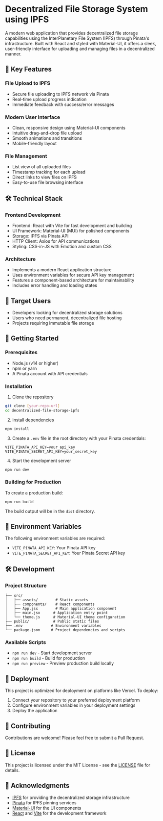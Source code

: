 # Decentralized File Storage System using IPFS

A modern web application that provides decentralized file storage capabilities using the InterPlanetary File System (IPFS) through Pinata's infrastructure. Built with React and styled with Material-UI, it offers a sleek, user-friendly interface for uploading and managing files in a decentralized manner.

## 🚀 Key Features

### File Upload to IPFS
- Secure file uploading to IPFS network via Pinata
- Real-time upload progress indication
- Immediate feedback with success/error messages

### Modern User Interface
- Clean, responsive design using Material-UI components
- Intuitive drag-and-drop file upload
- Smooth animations and transitions
- Mobile-friendly layout

### File Management
- List view of all uploaded files
- Timestamp tracking for each upload
- Direct links to view files on IPFS
- Easy-to-use file browsing interface

## 🛠️ Technical Stack

### Frontend Development
- Frontend: React with Vite for fast development and building
- UI Framework: Material-UI (MUI) for polished components
- Storage: IPFS via Pinata API
- HTTP Client: Axios for API communications
- Styling: CSS-in-JS with Emotion and custom CSS

### Architecture
- Implements a modern React application structure
- Uses environment variables for secure API key management
- Features a component-based architecture for maintainability
- Includes error handling and loading states

## 👥 Target Users
- Developers looking for decentralized storage solutions
- Users who need permanent, decentralized file hosting
- Projects requiring immutable file storage

## 🚦 Getting Started

### Prerequisites
- Node.js (v14 or higher)
- npm or yarn
- A Pinata account with API credentials

### Installation

1. Clone the repository
```bash
git clone [your-repo-url]
cd decentralized-file-storage-ipfs
```

2. Install dependencies
```bash
npm install
```

3. Create a `.env` file in the root directory with your Pinata credentials:
```env
VITE_PINATA_API_KEY=your_api_key
VITE_PINATA_SECRET_API_KEY=your_secret_key
```

4. Start the development server
```bash
npm run dev
```

### Building for Production

To create a production build:
```bash
npm run build
```

The build output will be in the `dist` directory.

## 🔑 Environment Variables

The following environment variables are required:

- `VITE_PINATA_API_KEY`: Your Pinata API key
- `VITE_PINATA_SECRET_API_KEY`: Your Pinata Secret API key

## 🛠️ Development

### Project Structure
```
├── src/
│   ├── assets/        # Static assets
│   ├── components/    # React components
│   ├── App.jsx        # Main application component
│   ├── main.jsx      # Application entry point
│   └── theme.js      # Material-UI theme configuration
├── public/           # Public static files
├── .env             # Environment variables
└── package.json     # Project dependencies and scripts
```

### Available Scripts

- `npm run dev` - Start development server
- `npm run build` - Build for production
- `npm run preview` - Preview production build locally

## 🚀 Deployment

This project is optimized for deployment on platforms like Vercel. To deploy:

1. Connect your repository to your preferred deployment platform
2. Configure environment variables in your deployment settings
3. Deploy the application

## 🤝 Contributing

Contributions are welcome! Please feel free to submit a Pull Request.

## 📄 License

This project is licensed under the MIT License - see the [LICENSE](LICENSE) file for details.

## 🙏 Acknowledgments

- [IPFS](https://ipfs.io/) for providing the decentralized storage infrastructure
- [Pinata](https://pinata.cloud/) for IPFS pinning services
- [Material-UI](https://mui.com/) for the UI components
- [React](https://reactjs.org/) and [Vite](https://vitejs.dev/) for the development framework
